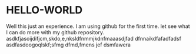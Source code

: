 # HELLO-WORLD
Well this just an experience. I am using github for the first time.
let see what I can do more with my github repository.
asdkfjasoijdifjcm,skdo,e,nksldfnmmjkdnfmaaasdjfad
dfnnaikdfafadfadsf
asdfasdoogoqlskf;sfmg dfmd,fmens jef dsmfawera
